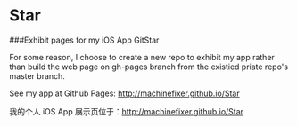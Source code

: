 # Star
###Exhibit pages for my iOS App GitStar

For some reason, I choose to create a new repo to exhibit my app rather than build the web page on gh-pages branch from the existied priate repo's master branch.

See my app at Github Pages: http://machinefixer.github.io/Star

我的个人 iOS App 展示页位于：http://machinefixer.github.io/Star

